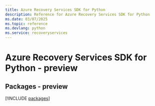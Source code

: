 ```yaml
---
title: Azure Recovery Services SDK for Python
description: Reference for Azure Recovery Services SDK for Python
ms.date: 03/07/2025
ms.topic: reference
ms.devlang: python
ms.service: recoveryservices
---
```

# Azure Recovery Services SDK for Python - preview
## Packages - preview
[!INCLUDE [packages](recovery-services-index.md)]